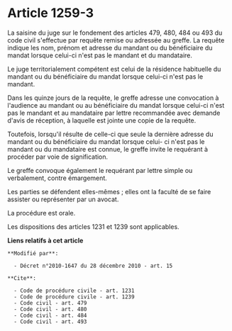 # Article 1259-3

La saisine du juge sur le fondement des articles 479, 480, 484 ou 493 du code civil s'effectue par requête remise ou adressée
au greffe. La requête indique les nom, prénom et adresse du mandant ou du bénéficiaire du mandat lorsque celui-ci n'est pas
le mandant et du mandataire. 

Le juge territorialement compétent est celui de la résidence habituelle du mandant ou du bénéficiaire du mandat lorsque
celui-ci n'est pas le mandant. 

Dans les quinze jours de la requête, le greffe adresse une convocation à l'audience au mandant ou au bénéficiaire du mandat
lorsque celui-ci n'est pas le mandant et au mandataire par lettre recommandée avec demande d'avis de réception, à laquelle
est jointe une copie de la requête. 

Toutefois, lorsqu'il résulte de celle-ci que seule la dernière adresse du mandant ou du bénéficiaire du mandat lorsque celui-
ci n'est pas le mandant ou du mandataire est connue, le greffe invite le requérant à procéder par voie de signification. 

Le greffe convoque également le requérant par lettre simple ou verbalement, contre émargement. 

Les parties se défendent elles-mêmes ; elles ont la faculté de se faire assister ou représenter par un avocat. 

La procédure est orale. 

Les dispositions des articles 1231 et 1239 sont applicables.

**Liens relatifs à cet article**

	**Modifié par**:

	  - Décret n°2010-1647 du 28 décembre 2010 - art. 15

	**Cite**:

	  - Code de procédure civile - art. 1231
	  - Code de procédure civile - art. 1239
	  - Code civil - art. 479
	  - Code civil - art. 480
	  - Code civil - art. 484
	  - Code civil - art. 493
